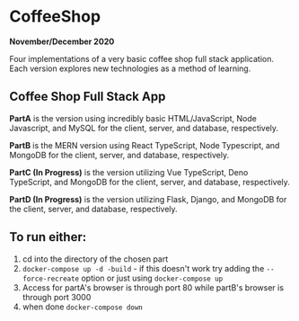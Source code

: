# CoffeeShop

**November/December 2020**

Four implementations of a very basic coffee shop full stack application. Each version explores new technologies as a method of learning.

## Coffee Shop Full Stack App

**PartA** is the version using incredibly basic HTML/JavaScript, Node Javascript, and MySQL for the client, server, and database, respectively.

**PartB** is the MERN version using React TypeScript, Node Typescript, and MongoDB for the client, server, and database, respectively.

**PartC (In Progress)** is the version utilizing Vue TypeScript, Deno TypeScript, and MongoDB for the client, server, and database,
respectively.

**PartD (In Progress)** is the version utilizing Flask, Django, and MongoDB for the client, server, and database,
respectively.

## To run either:

1. cd into the directory of the chosen part
2. `docker-compose up -d -build` - if this doesn't work try adding the `--force-recreate` option or just using `docker-compose up`
3. Access for partA's browser is through port 80 while partB's browser is through port 3000
4. when done `docker-compose down`
